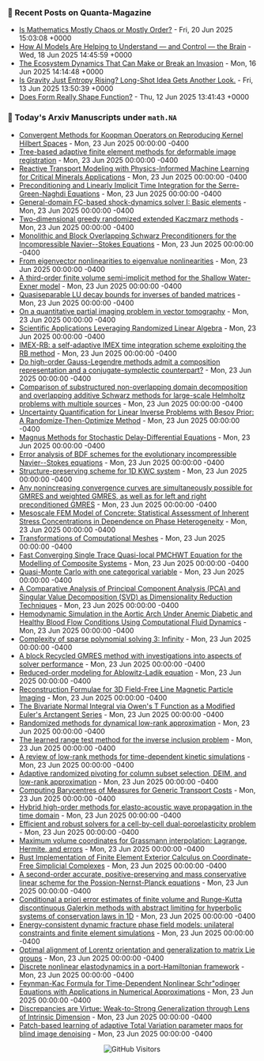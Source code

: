 ### 📝 Recent Posts on Quanta-Magazine
<!-- quanta starts -->
* <a href="https://www.quantamagazine.org/is-mathematics-mostly-chaos-or-mostly-order-20250620/">Is Mathematics Mostly Chaos or Mostly Order?</a> - Fri, 20 Jun 2025 15:03:08 +0000
* <a href="https://www.quantamagazine.org/how-ai-models-are-helping-to-understand-and-control-the-brain-20250618/">How AI Models Are Helping to Understand — and Control — the Brain</a> - Wed, 18 Jun 2025 14:45:59 +0000
* <a href="https://www.quantamagazine.org/the-ecosystem-dynamics-that-can-make-or-break-an-invasion-20250616/">The Ecosystem Dynamics That Can Make or Break an Invasion</a> - Mon, 16 Jun 2025 14:14:48 +0000
* <a href="https://www.quantamagazine.org/is-gravity-just-entropy-rising-long-shot-idea-gets-another-look-20250613/">Is Gravity Just Entropy Rising? Long-Shot Idea Gets Another Look.</a> - Fri, 13 Jun 2025 13:50:39 +0000
* <a href="https://www.quantamagazine.org/does-form-really-shape-function-20250612/">Does Form Really Shape Function?</a> - Thu, 12 Jun 2025 13:41:43 +0000
<!-- quanta ends -->


### 📝 Today's Arxiv Manuscripts under ``math.NA``
<!-- arxiv-math-na starts -->
* <a href="https://arxiv.org/abs/2506.15782">Convergent Methods for Koopman Operators on Reproducing Kernel Hilbert Spaces</a> - Mon, 23 Jun 2025 00:00:00 -0400
* <a href="https://arxiv.org/abs/2506.15876">Tree-based adaptive finite element methods for deformable image registration</a> - Mon, 23 Jun 2025 00:00:00 -0400
* <a href="https://arxiv.org/abs/2506.15960">Reactive Transport Modeling with Physics-Informed Machine Learning for Critical Minerals Applications</a> - Mon, 23 Jun 2025 00:00:00 -0400
* <a href="https://arxiv.org/abs/2506.16045">Preconditioning and Linearly Implicit Time Integration for the Serre-Green-Naghdi Equations</a> - Mon, 23 Jun 2025 00:00:00 -0400
* <a href="https://arxiv.org/abs/2506.16076">General-domain FC-based shock-dynamics solver I: Basic elements</a> - Mon, 23 Jun 2025 00:00:00 -0400
* <a href="https://arxiv.org/abs/2506.16106">Two-dimensional greedy randomized extended Kaczmarz methods</a> - Mon, 23 Jun 2025 00:00:00 -0400
* <a href="https://arxiv.org/abs/2506.16179">Monolithic and Block Overlapping Schwarz Preconditioners for the Incompressible Navier--Stokes Equations</a> - Mon, 23 Jun 2025 00:00:00 -0400
* <a href="https://arxiv.org/abs/2506.16182">From eigenvector nonlinearities to eigenvalue nonlinearities</a> - Mon, 23 Jun 2025 00:00:00 -0400
* <a href="https://arxiv.org/abs/2506.16287">A third-order finite volume semi-implicit method for the Shallow Water-Exner model</a> - Mon, 23 Jun 2025 00:00:00 -0400
* <a href="https://arxiv.org/abs/2506.16339">Quasiseparable LU decay bounds for inverses of banded matrices</a> - Mon, 23 Jun 2025 00:00:00 -0400
* <a href="https://arxiv.org/abs/2506.16455">On a quantitative partial imaging problem in vector tomography</a> - Mon, 23 Jun 2025 00:00:00 -0400
* <a href="https://arxiv.org/abs/2506.16457">Scientific Applications Leveraging Randomized Linear Algebra</a> - Mon, 23 Jun 2025 00:00:00 -0400
* <a href="https://arxiv.org/abs/2506.16470">IMEX-RB: a self-adaptive IMEX time integration scheme exploiting the RB method</a> - Mon, 23 Jun 2025 00:00:00 -0400
* <a href="https://arxiv.org/abs/2506.16809">Do high-order Gauss-Legendre methods admit a composition representation and a conjugate-symplectic counterpart?</a> - Mon, 23 Jun 2025 00:00:00 -0400
* <a href="https://arxiv.org/abs/2506.16875">Comparison of substructured non-overlapping domain decomposition and overlapping additive Schwarz methods for large-scale Helmholtz problems with multiple sources</a> - Mon, 23 Jun 2025 00:00:00 -0400
* <a href="https://arxiv.org/abs/2506.16888">Uncertainty Quantification for Linear Inverse Problems with Besov Prior: A Randomize-Then-Optimize Method</a> - Mon, 23 Jun 2025 00:00:00 -0400
* <a href="https://arxiv.org/abs/2506.16908">Magnus Methods for Stochastic Delay-Differential Equations</a> - Mon, 23 Jun 2025 00:00:00 -0400
* <a href="https://arxiv.org/abs/2506.16917">Error analysis of BDF schemes for the evolutionary incompressible Navier--Stokes equations</a> - Mon, 23 Jun 2025 00:00:00 -0400
* <a href="https://arxiv.org/abs/2506.16963">Structure-preserving scheme for 1D KWC system</a> - Mon, 23 Jun 2025 00:00:00 -0400
* <a href="https://arxiv.org/abs/2506.17193">Any nonincreasing convergence curves are simultaneously possible for GMRES and weighted GMRES, as well as for left and right preconditioned GMRES</a> - Mon, 23 Jun 2025 00:00:00 -0400
* <a href="https://arxiv.org/abs/2506.16242">Mesoscale FEM Model of Concrete: Statistical Assessment of Inherent Stress Concentrations in Dependence on Phase Heterogeneity</a> - Mon, 23 Jun 2025 00:00:00 -0400
* <a href="https://arxiv.org/abs/2506.16341">Transformations of Computational Meshes</a> - Mon, 23 Jun 2025 00:00:00 -0400
* <a href="https://arxiv.org/abs/2506.16376">Fast Converging Single Trace Quasi-local PMCHWT Equation for the Modelling of Composite Systems</a> - Mon, 23 Jun 2025 00:00:00 -0400
* <a href="https://arxiv.org/abs/2506.16582">Quasi-Monte Carlo with one categorical variable</a> - Mon, 23 Jun 2025 00:00:00 -0400
* <a href="https://arxiv.org/abs/2506.16663">A Comparative Analysis of Principal Component Analysis (PCA) and Singular Value Decomposition (SVD) as Dimensionality Reduction Techniques</a> - Mon, 23 Jun 2025 00:00:00 -0400
* <a href="https://arxiv.org/abs/2506.16763">Hemodynamic Simulation in the Aortic Arch Under Anemic Diabetic and Healthy Blood Flow Conditions Using Computational Fluid Dynamics</a> - Mon, 23 Jun 2025 00:00:00 -0400
* <a href="https://arxiv.org/abs/2506.17086">Complexity of sparse polynomial solving 3: Infinity</a> - Mon, 23 Jun 2025 00:00:00 -0400
* <a href="https://arxiv.org/abs/1604.01713">A block Recycled GMRES method with investigations into aspects of solver performance</a> - Mon, 23 Jun 2025 00:00:00 -0400
* <a href="https://arxiv.org/abs/2207.11130">Reduced-order modeling for Ablowitz-Ladik equation</a> - Mon, 23 Jun 2025 00:00:00 -0400
* <a href="https://arxiv.org/abs/2309.06254">Reconstruction Formulae for 3D Field-Free Line Magnetic Particle Imaging</a> - Mon, 23 Jun 2025 00:00:00 -0400
* <a href="https://arxiv.org/abs/2312.00011">The Bivariate Normal Integral via Owen's T Function as a Modified Euler's Arctangent Series</a> - Mon, 23 Jun 2025 00:00:00 -0400
* <a href="https://arxiv.org/abs/2410.17091">Randomized methods for dynamical low-rank approximation</a> - Mon, 23 Jun 2025 00:00:00 -0400
* <a href="https://arxiv.org/abs/2411.00463">The learned range test method for the inverse inclusion problem</a> - Mon, 23 Jun 2025 00:00:00 -0400
* <a href="https://arxiv.org/abs/2412.05912">A review of low-rank methods for time-dependent kinetic simulations</a> - Mon, 23 Jun 2025 00:00:00 -0400
* <a href="https://arxiv.org/abs/2412.13992">Adaptive randomized pivoting for column subset selection, DEIM, and low-rank approximation</a> - Mon, 23 Jun 2025 00:00:00 -0400
* <a href="https://arxiv.org/abs/2501.04016">Computing Barycentres of Measures for Generic Transport Costs</a> - Mon, 23 Jun 2025 00:00:00 -0400
* <a href="https://arxiv.org/abs/2502.10870">Hybrid high-order methods for elasto-acoustic wave propagation in the time domain</a> - Mon, 23 Jun 2025 00:00:00 -0400
* <a href="https://arxiv.org/abs/2505.19157">Efficient and robust solvers for a cell-by-cell dual-poroelasticity problem</a> - Mon, 23 Jun 2025 00:00:00 -0400
* <a href="https://arxiv.org/abs/2506.01574">Maximum volume coordinates for Grassmann interpolation: Lagrange, Hermite, and errors</a> - Mon, 23 Jun 2025 00:00:00 -0400
* <a href="https://arxiv.org/abs/2506.02429">Rust Implementation of Finite Element Exterior Calculus on Coordinate-Free Simplicial Complexes</a> - Mon, 23 Jun 2025 00:00:00 -0400
* <a href="https://arxiv.org/abs/2506.13054">A second-order accurate, positive-preserving and mass conservative linear scheme for the Possion-Nernst-Planck equations</a> - Mon, 23 Jun 2025 00:00:00 -0400
* <a href="https://arxiv.org/abs/2506.13221">Conditional a priori error estimates of finite volume and Runge-Kutta discontinuous Galerkin methods with abstract limiting for hyperbolic systems of conservation laws in 1D</a> - Mon, 23 Jun 2025 00:00:00 -0400
* <a href="https://arxiv.org/abs/2506.14788">Energy-consistent dynamic fracture phase field models: unilateral constraints and finite element simulations</a> - Mon, 23 Jun 2025 00:00:00 -0400
* <a href="https://arxiv.org/abs/2506.14994">Optimal alignment of Lorentz orientation and generalization to matrix Lie groups</a> - Mon, 23 Jun 2025 00:00:00 -0400
* <a href="https://arxiv.org/abs/2306.17740">Discrete nonlinear elastodynamics in a port-Hamiltonian framework</a> - Mon, 23 Jun 2025 00:00:00 -0400
* <a href="https://arxiv.org/abs/2409.16519">Feynman-Kac Formula for Time-Dependent Nonlinear Schr"odinger Equations with Applications in Numerical Approximations</a> - Mon, 23 Jun 2025 00:00:00 -0400
* <a href="https://arxiv.org/abs/2502.05075">Discrepancies are Virtue: Weak-to-Strong Generalization through Lens of Intrinsic Dimension</a> - Mon, 23 Jun 2025 00:00:00 -0400
* <a href="https://arxiv.org/abs/2503.16010">Patch-based learning of adaptive Total Variation parameter maps for blind image denoising</a> - Mon, 23 Jun 2025 00:00:00 -0400
<!-- arxiv-math-na ends -->

<div align="center">
  
![GitHub Visitors](https://api.visitorbadge.io/api/visitors?path=https%3A%2F%2Fgithub.com%2Flowrank&label=profile%20views&labelColor=%231e1e2e&countColor=%23cba6f7)



</div>
